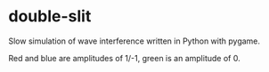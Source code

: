 # double-slit
Slow simulation of wave interference written in Python with pygame.

Red and blue are amplitudes of 1/-1, green is an amplitude of 0.
